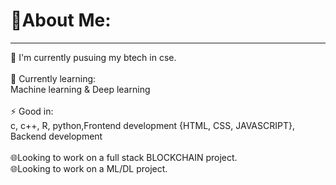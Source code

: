 # 💫About Me:
<hr>
🔭 I'm currently pusuing my btech in cse.
<br>
<br>
🌱 Currently learning:
<br>
Machine learning &  Deep learning
<br>
<br>
⚡ Good in:
<br>
c, c++, R, python,Frontend development {HTML, CSS, JAVASCRIPT}, Backend development 
<br>
<br>
🌐Looking to work on a full stack BLOCKCHAIN project.
<br>
🌐Looking to work on a ML/DL project.
